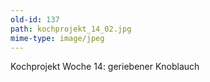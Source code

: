 ```yaml
---
old-id: 137
path: kochprojekt_14_02.jpg
mime-type: image/jpeg
---
```

Kochprojekt Woche 14:
geriebener Knoblauch
